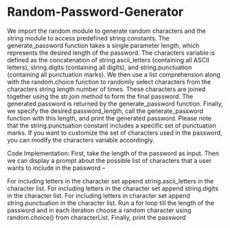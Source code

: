 # Random-Password-Generator
We import the random module to generate random characters and the string module to access predefined string constants.
The generate_password function takes a single parameter length, which represents the desired length of the password.
The characters variable is defined as the concatenation of string.ascii_letters (containing all ASCII letters), string.digits (containing all digits), and string.punctuation (containing all punctuation marks).
We then use a list comprehension along with the random.choice function to randomly select characters from the characters string length number of times. These characters are joined together using the str.join method to form the final password.
The generated password is returned by the generate_password function.
Finally, we specify the desired password_length, call the generate_password function with this length, and print the generated password.
Please note that the string.punctuation constant includes a specific set of punctuation marks. If you want to customize the set of characters used in the password, you can modify the characters variable accordingly.

Code Implementation:
First, take the length of the password as input. Then we can display a prompt about the possible list of characters that a user wants to include in the password –

For including letters in the character set append string.ascii_letters in the character list.
For including letters in the character set append string.digits in the character list.
For including letters in character set append string.punctuation in the character list.
Run a for loop till the length of the password and in each iteration choose a random character using random.choice() from characterList. Finally, print the password

